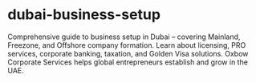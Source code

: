 # dubai-business-setup
Comprehensive guide to business setup in Dubai – covering Mainland, Freezone, and Offshore company formation. Learn about licensing, PRO services, corporate banking, taxation, and Golden Visa solutions. Oxbow Corporate Services helps global entrepreneurs establish and grow in the UAE.

